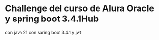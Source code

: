 #  Challenge del curso  de Alura Oracle   y spring boot 3.4.1Hub 
con java 21 con spring boot 3.4.1  y jwt 
